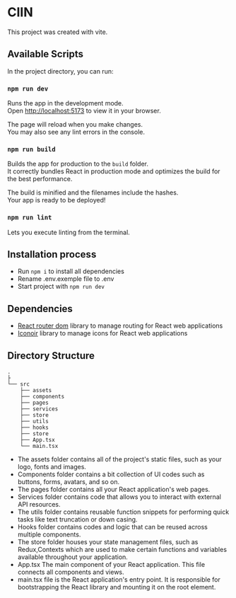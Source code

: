 # CIIN

This project was created with vite.

## Available Scripts

In the project directory, you can run:

### `npm run dev`

Runs the app in the development mode.\
Open [http://localhost:5173](http://localhost:5173) to view it in your browser.

The page will reload when you make changes.\
You may also see any lint errors in the console.


### `npm run build`

Builds the app for production to the `build` folder.\
It correctly bundles React in production mode and optimizes the build for the best performance.

The build is minified and the filenames include the hashes.\
Your app is ready to be deployed!

### `npm run lint`

 Lets you execute linting from the terminal.

## Installation process

- Run `npm i` to install all dependencies
- Rename .env.exemple file to .env
- Start project with `npm run dev`

## Dependencies

- [React router dom](https://reactrouter.com/en/main) library to manage routing for React web applications
- [Iconoir](https://iconoir.com/) library to manage icons for React web applications


## Directory Structure

    .
    ├
    └── src
        ├── assets
        ├── components
        ├── pages
        ├── services
        ├── store
        ├── utils
        ├── hooks
        ├── store
        ├── App.tsx
        └── main.tsx

- The assets folder contains all of the project's static files, such as your logo, fonts and images.
- Components folder contains a bit collection of UI codes such as buttons, forms, avatars, and so on.
- The pages folder contains all your React application's web pages.
- Services folder contains code that allows you to interact with external API resources.
- The utils folder contains reusable function snippets for performing quick tasks like text truncation or down casing.
- Hooks folder contains codes and logic that can be reused across multiple components.
- The store folder houses your state management files, such as Redux,Contexts which are used to make certain functions and variables available throughout your application.
- App.tsx The main component of your React application. This file connects all components and views.
- main.tsx file is the React application's entry point. It is responsible for bootstrapping the React library and mounting it on the root element.
